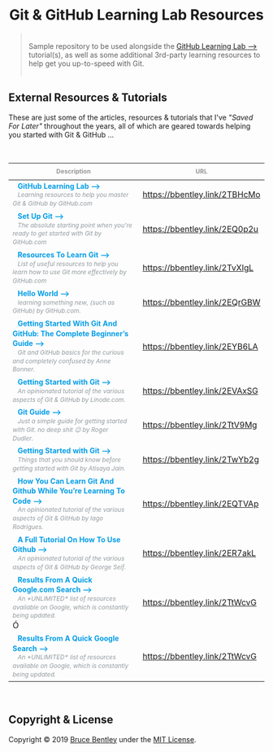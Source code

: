 <h1 align="center">Git & GitHub Learning Lab Resources</h1>

> &nbsp;  
> Sample repository to be used alongside the [GitHub Learning Lab <span class="arrow">&xrarr;</span>](https://lab.github.com/) 
> tutorial(s), as well as some additional 3rd-party learning resources to help get you up-to-speed with Git.  
> &nbsp;

## External Resources & Tutorials

These are just some of the articles, resources & tutorials that I've _"Saved For Later"_ throughout the years, 
all of which are geared towards helping you started with Git & GitHub ...

<br>

<table class="tg">
    <thead>
        <tr>
            <th class="tg-3y4y"><strong style="color: rgba(65, 64, 66, 0.54); font-size: 12px; line-height: 24px;">Description</strong></th>
            <th class="tg-3y4y"><strong style="color: rgba(65, 64, 66, 0.54); font-size: 12px; line-height: 24px;">URL</strong></th>
        </tr>
    </thead>
    <tbody>
        <tr>
            <td class="tg-ng8p">
                <strong style="color: #039de7; font-size: 14px; font-weight: bold; line-height: 1.4; padding: 0 10px;">GitHub Learning Lab <span class="arrow">&xrarr;</span></strong>
                <br>
                <em style="color: #92999d; font-size: 12px; font-weight: normal; line-height: 1.4; padding: 0 10px;">
                    Learning resources to help you master Git & GitHub by GitHub.com
                </em>
                <br>
            </td>
            <td class="tg-ng8p">
                <a href="https://bbentley.link/2TBHcMo">https://bbentley.link/2TBHcMo</a>
            </td>
        </tr>
        <tr>
            <td class="tg-pd46">
                <strong style="color: #039de7; font-size: 14px; font-weight: bold; line-height: 1.4; padding: 0 10px;">Set Up Git <span class="arrow">&xrarr;</span></strong>
                <br>
                <em style="color: #92999d; font-size: 12px; font-weight: normal; line-height: 1.4; padding: 0 10px;">
                    The absolute starting point when you're ready to get started with Git by GitHub.com
                </em>
                <br>
            </td>
            <td class="tg-pd46">
                <a href="https://bbentley.link/2EQ0p2u">https://bbentley.link/2EQ0p2u</a>
            </td>
        </tr>
        <tr>
            <td class="tg-ng8p">
                <strong style="color: #039de7; font-size: 14px; font-weight: bold; line-height: 1.4; padding: 0 10px;">Resources To Learn Git <span class="arrow">&xrarr;</span></strong>
                <br>
                <em style="color: #92999d; font-size: 12px; font-weight: normal; line-height: 1.4; padding: 0 10px;">
                    List of useful resources to help you learn how to use Git more effectively by GitHub.com
                </em>
                <br>
            </td>
            <td class="tg-ng8p">
                <a href="https://bbentley.link/2TvXIgL">https://bbentley.link/2TvXIgL</a>
            </td>
        </tr>
        <tr>
            <td class="tg-pd46">
                <strong style="color: #039de7; font-size: 14px; font-weight: bold; line-height: 1.4; padding: 0 10px;">Hello World <span class="arrow">&xrarr;</span></strong>
                <br>
                <em style="color: #92999d; font-size: 12px; font-weight: normal; line-height: 1.4; padding: 0 10px;">
                    learning something new, (such as GitHub) by GitHub.com.
                </em>
                <br>
            </td>
            <td class="tg-pd46">
                <a href="https://bbentley.link/2EQrGBW">https://bbentley.link/2EQrGBW</a>
            </td>
        </tr>
        <tr>
            <td class="tg-ng8p">
                <strong style="color: #039de7; font-size: 14px; font-weight: bold; line-height: 1.4; padding: 0 10px;">Getting Started With Git And GitHub: The Complete Beginner’s Guide <span class="arrow">&xrarr;</span></strong>
                <br>
                <em style="color: #92999d; font-size: 12px; font-weight: normal; line-height: 1.4; padding: 0 10px;">
                    Git and GitHub basics for the curious and completely confused by Anne Bonner.
                </em>
                <br>
            </td>
            <td class="tg-ng8p">
                <a href="https://bbentley.link/2EYB6LA">https://bbentley.link/2EYB6LA</a>
            </td>
        </tr>
        <tr>
            <td class="tg-pd46">
                <strong style="color: #039de7; font-size: 14px; font-weight: bold; line-height: 1.4; padding: 0 10px;">Getting Started with Git <span class="arrow">&xrarr;</span></strong>
                <br>
                <em style="color: #92999d; font-size: 12px; font-weight: normal; line-height: 1.4; padding: 0 10px;">
                    An opinionated tutorial of the various aspects of Git & GitHub by Linode.com.
                </em>
                <br>
            </td>
            <td class="tg-pd46">
                <a href="https://bbentley.link/2EVAxSG">https://bbentley.link/2EVAxSG</a>
            </td>
        </tr>
        <tr>
            <td class="tg-ng8p">
                <strong style="color: #039de7; font-size: 14px; font-weight: bold; line-height: 1.4; padding: 0 10px;">Git Guide <span class="arrow">&xrarr;</span></strong>
                <br>
                <em style="color: #92999d; font-size: 12px; font-weight: normal; line-height: 1.4; padding: 0 10px;">
                    Just a simple guide for getting started with Git. no deep shit 😉 by Roger Dudler.
                </em>
                <br>
            </td>
            <td class="tg-ng8p">
                <a href="https://bbentley.link/2TtV9Mg">https://bbentley.link/2TtV9Mg</a>
            </td>
        </tr>
        <tr>
            <td class="tg-pd46">
                <strong style="color: #039de7; font-size: 14px; font-weight: bold; line-height: 1.4; padding: 0 10px;">Getting Started with Git <span class="arrow">&xrarr;</span></strong>
                <br>
                <em style="color: #92999d; font-size: 12px; font-weight: normal; line-height: 1.4; padding: 0 10px;">
                    Things that you should know before getting started with Git by Atisaya Jain.
                </em>
                <br>
            </td>
            <td class="tg-pd46">
                <a href="https://bbentley.link/2TwYb2g">https://bbentley.link/2TwYb2g</a>
            </td>
        </tr>
        <tr>
            <td class="tg-ng8p">
                <strong style="color: #039de7; font-size: 14px; font-weight: bold; line-height: 1.4; padding: 0 10px;">How You Can Learn Git And Github While You’re Learning To Code <span class="arrow">&xrarr;</span></strong>
                <br>
                <em style="color: #92999d; font-size: 12px; font-weight: normal; line-height: 1.4; padding: 0 10px;">
                    An opinionated tutorial of the various aspects of Git & GitHub by Iago Rodrigues.
                </em>
                <br>
            </td>
            <td class="tg-ng8p">
                <a href="https://bbentley.link/2EQTVAp">https://bbentley.link/2EQTVAp</a>
            </td>
        </tr>
        <tr>
            <td class="tg-pd46">
                <strong style="color: #039de7; font-size: 14px; font-weight: bold; line-height: 1.4; padding: 0 10px;">A Full Tutorial On How To Use Github <span class="arrow">&xrarr;</span></strong>
                <br>
                <em style="color: #92999d; font-size: 12px; font-weight: normal; line-height: 1.4; padding: 0 10px;">
                    An opinionated tutorial of the various aspects of Git & GitHub by George Seif.
                </em>
                <br>
            </td>
            <td class="tg-pd46">
                <a href="https://bbentley.link/2ER7akL">https://bbentley.link/2ER7akL</a>
            </td>
        </tr>
        <tr>
            <td class="tg-ng8p">
                <strong style="color: #039de7; font-size: 14px; font-weight: bold; line-height: 1.4; padding: 0 10px;">Results From A Quick Google.com Search <span class="arrow">&xrarr;</span></strong>
                <br>
                <em style="color: #92999d; font-size: 12px; font-weight: normal; line-height: 1.4; padding: 0 10px;">
                    An *UNLIMITED* list of resources available on Google, which is constantly being updated.
                </em>
                <br>Ó
            </td>
            <td class="tg-ng8p">
                <a href="https://bbentley.link/2TtWcvG">https://bbentley.link/2TtWcvG</a>
            </td>
        </tr>
        <tr>
            <td class="tg-pd46">
                <strong style="color: #039de7; font-size: 14px; font-weight: bold; line-height: 1.4; padding: 0 10px;">Results From A Quick Google Search <span class="arrow">&xrarr;</span></strong>
                <br>
                <em style="color: #92999d; font-size: 12px; font-weight: normal; line-height: 1.4; padding: 0 10px;">
                    An *UNLIMITED* list of resources available on Google, which is constantly being updated.
                </em>
                <br>
            </td>
            <td class="tg-pd46">
                <a href="https://bbentley.link/2TtWcvG">https://bbentley.link/2TtWcvG</a>
            </td>
        </tr>
    </tbody>
</table>

<br>

## Copyright & License

Copyright &copy; 2019 [Bruce Bentley](https://brucebentley/.io) under the 
[MIT License]([https://github.com/brucebentley/bootstrap/blob/master/LICENSE](https://github.com/brucebentley/github-learning-lab/blob/master/LICENSE)).

